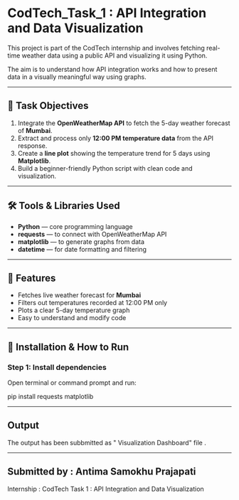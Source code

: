 # CodTech_Task_1 : API Integration and Data Visualization

This project is part of the CodTech internship and involves fetching real-time weather data using a public API and visualizing it using Python.  

The aim is to understand how API integration works and how to present data in a visually meaningful way using graphs.

---

## 📝 Task Objectives
1. Integrate the **OpenWeatherMap API** to fetch the 5-day weather forecast of **Mumbai**.
2. Extract and process only **12:00 PM temperature data** from the API response.
3. Create a **line plot** showing the temperature trend for 5 days using **Matplotlib**.
4. Build a beginner-friendly Python script with clean code and visualization.

---

## 🛠 Tools & Libraries Used
- **Python** — core programming language
- **requests** — to connect with OpenWeatherMap API
- **matplotlib** — to generate graphs from data
- **datetime** — for date formatting and filtering

---

## 📌 Features
- Fetches live weather forecast for **Mumbai**
- Filters out temperatures recorded at 12:00 PM only
- Plots a clear 5-day temperature graph
- Easy to understand and modify code

---

## 🔧 Installation & How to Run

### Step 1: Install dependencies
Open terminal or command prompt and run:


pip install requests matplotlib

---

## Output
The output has been subbmitted as " Visualization Dashboard" file .

---

## Submitted by : Antima Samokhu Prajapati

Internship : CodTech
Task 1 : API Integration and Data Visualization
